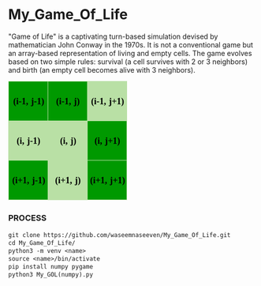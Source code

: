 # My_Game_Of_Life
"Game of Life" is a captivating turn-based simulation devised by mathematician John Conway in the 1970s. It is not a conventional game but an array-based representation of living and empty cells. The game evolves based on two simple rules: survival (a cell survives with 2 or 3 neighbors) and birth (an empty cell becomes alive with 3 neighbors).

![Screenshot](img/GameOfLifeDiagram.png)

### PROCESS

```
git clone https://github.com/waseemnaseeven/My_Game_Of_Life.git
cd My_Game_Of_Life/
python3 -m venv <name>
source <name>/bin/activate
pip install numpy pygame
python3 My_GOL(numpy).py
```
